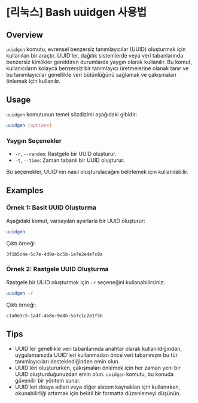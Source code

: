 # [리눅스] Bash uuidgen 사용법

## Overview
`uuidgen` komutu, evrensel benzersiz tanımlayıcılar (UUID) oluşturmak için kullanılan bir araçtır. UUID'ler, dağıtık sistemlerde veya veri tabanlarında benzersiz kimlikler gerektiren durumlarda yaygın olarak kullanılır. Bu komut, kullanıcıların kolayca benzersiz bir tanımlayıcı üretmelerine olanak tanır ve bu tanımlayıcılar genellikle veri bütünlüğünü sağlamak ve çakışmaları önlemek için kullanılır.

## Usage
`uuidgen` komutunun temel sözdizimi aşağıdaki gibidir:

```bash
uuidgen [options]
```

### Yaygın Seçenekler
- `-r`, `--random`: Rastgele bir UUID oluşturur.
- `-t`, `--time`: Zaman tabanlı bir UUID oluşturur.

Bu seçenekler, UUID'nin nasıl oluşturulacağını belirlemek için kullanılabilir.

## Examples
### Örnek 1: Basit UUID Oluşturma
Aşağıdaki komut, varsayılan ayarlarla bir UUID oluşturur:

```bash
uuidgen
```

Çıktı örneği:
```
3f1b5c4e-5c7e-4d9e-bc5b-1e7e2e4e7c8a
```

### Örnek 2: Rastgele UUID Oluşturma
Rastgele bir UUID oluşturmak için `-r` seçeneğini kullanabilirsiniz:

```bash
uuidgen -r
```

Çıktı örneği:
```
c1a0e3c5-1a4f-4b8e-9e4b-5a7c1c2e1f5b
```

## Tips
- UUID'ler genellikle veri tabanlarında anahtar olarak kullanıldığından, uygulamanızda UUID'leri kullanmadan önce veri tabanınızın bu tür tanımlayıcıları desteklediğinden emin olun.
- UUID'leri oluştururken, çakışmaları önlemek için her zaman yeni bir UUID oluşturduğunuzdan emin olun. `uuidgen` komutu, bu konuda güvenilir bir yöntem sunar.
- UUID'leri dosya adları veya diğer sistem kaynakları için kullanırken, okunabilirliği artırmak için belirli bir formatta düzenlemeyi düşünün.